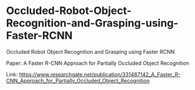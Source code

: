 # Occluded-Robot-Object-Recognition-and-Grasping-using-Faster-RCNN
Occluded Robot Object Recognition and Grasping using Faster RCNN

Paper: A Faster R-CNN Approach for Partially Occluded Object Recognition

Link: https://www.researchgate.net/publication/331487142_A_Faster_R-CNN_Approach_for_Partially_Occluded_Object_Recognition
